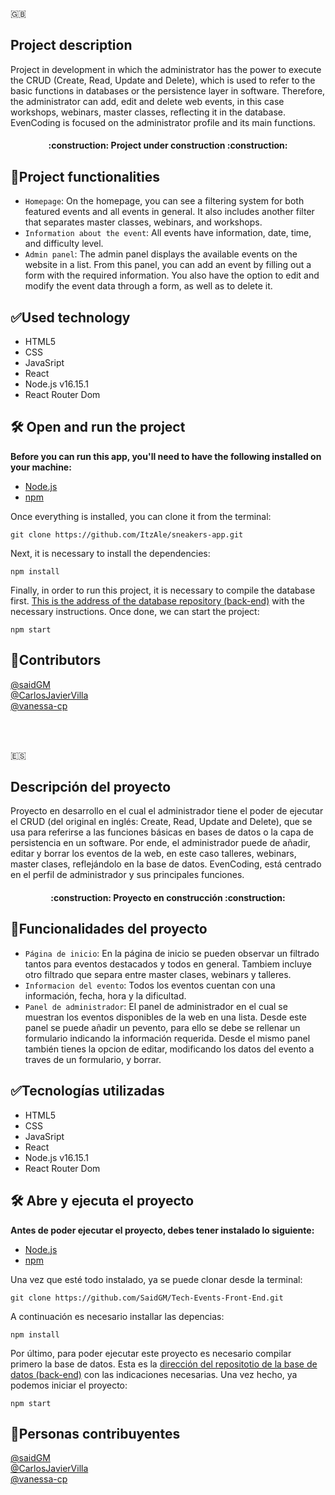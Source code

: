 :uk:
## Project description
Project in development in which the administrator has the power to execute the CRUD (Create, Read, Update and Delete), which is used to refer to the basic functions in databases or the persistence layer in software. Therefore, the administrator can add, edit and delete web events, in this case workshops, webinars, master classes, reflecting it in the database. EvenCoding is focused on the administrator profile and its main functions.

<h4 align="center">
:construction: Project under construction :construction:
</h4>

## :hammer:Project functionalities

- `Homepage`: On the homepage, you can see a filtering system for both featured events and all events in general. It also includes another filter that separates master classes, webinars, and workshops.
- `Information about the event`: All events have information, date, time, and difficulty level.
- `Admin panel`: The admin panel displays the available events on the website in a list. From this panel, you can add an event by filling out a form with the required information. You also have the option to edit and modify the event data through a form, as well as to delete it.
 
## :white_check_mark:Used technology
- HTML5
- CSS
- JavaSript
- React
- Node.js v16.15.1
- React Router Dom

## 🛠️ Open and run the project

**Before you can run this app, you'll need to have the following installed on your machine:**
- [Node.js](https://nodejs.org/en/)
- [npm](https://www.npmjs.com/)

Once everything is installed, you can clone it from the terminal:
```
git clone https://github.com/ItzAle/sneakers-app.git
```
Next, it is necessary to install the dependencies:
```
npm install
```
Finally, in order to run this project, it is necessary to compile the database first. [This is the address of the database repository (back-end)](https://github.com/Pere1J/tech-events-backend) with the necessary instructions. Once done, we can start the project:
```
npm start
```


## :bust_in_silhouette:Contributors
[@saidGM](https://github.com/SaidGM)<br>
[@CarlosJavierVilla](https://github.com/CarlosJavierVilla)<br>
[@vanessa-cp](https://github.com/vanessa-cp)<br>


<br><br>


:es:
## Descripción del proyecto
Proyecto en desarrollo en el cual el administrador tiene el poder de ejecutar el CRUD (del original en inglés: Create, Read, Update and Delete), que se usa para referirse a las funciones básicas en bases de datos o la capa de persistencia en un software. Por ende, el administrador puede de añadir, editar y borrar los eventos de la web, en este caso talleres, webinars, master clases, reflejándolo en la base de datos. 
EvenCoding, está centrado en el perfil de administrador y sus principales funciones.

<h4 align="center">
:construction: Proyecto en construcción :construction:
</h4>

## :hammer:Funcionalidades del proyecto

- `Página de inicio`: En la página de inicio se pueden observar un filtrado tantos para eventos destacados y todos en general. 
Tambiem incluye otro filtrado que separa entre master clases, webinars y talleres. 
- `Informacion del evento`: Todos los eventos cuentan con una información, fecha, hora y la dificultad.
- `Panel de administrador`: El panel de administrador en el cual se muestran los eventos disponibles de la web en una lista. Desde este panel se puede añadir un pevento, para ello se debe se rellenar un formulario indicando la información requerida. Desde el mismo panel también tienes la opcion de editar, modificando los datos del evento a traves de un formulario, y borrar. 
 
## :white_check_mark:Tecnologías utilizadas
- HTML5
- CSS
- JavaSript
- React
- Node.js v16.15.1
- React Router Dom

## 🛠️ Abre y ejecuta el proyecto

**Antes de poder ejecutar el proyecto, debes tener instalado lo siguiente:**
- [Node.js](https://nodejs.org/en/)
- [npm](https://www.npmjs.com/)

Una vez que esté todo instalado, ya se puede clonar desde la terminal:
```
git clone https://github.com/SaidGM/Tech-Events-Front-End.git
```
A continuación es necesario installar las depencias:
```
npm install
```
Por último, para poder ejecutar este proyecto es necesario compilar primero la base de datos. Esta es la [dirección del repositotio de la base de datos (back-end)](https://github.com/Pere1J/tech-events-backend) con las indicaciones necesarias. Una vez hecho, ya podemos iniciar el proyecto:
```
npm start
```


## :bust_in_silhouette:Personas contribuyentes
[@saidGM](https://github.com/SaidGM)<br>
[@CarlosJavierVilla](https://github.com/CarlosJavierVilla)<br>
[@vanessa-cp](https://github.com/vanessa-cp)<br>
